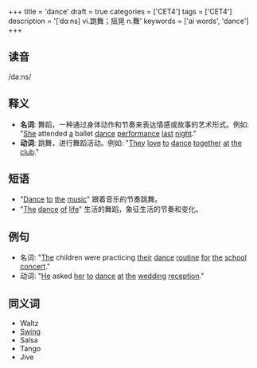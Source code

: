 +++
title = 'dance'
draft = true
categories = ['CET4']
tags = ['CET4']
description = '[ˈdɑːns] vi.跳舞；摇晃 n.舞'
keywords = ['ai words', 'dance']
+++

## 读音
/daːns/

## 释义
- **名词**: 舞蹈，一种通过身体动作和节奏来表达情感或故事的艺术形式。例如: "[She](/post/she/) attended [a](/post/a/) ballet [dance](/post/dance/) [performance](/post/performance/) [last](/post/last/) [night](/post/night/)."
- **动词**: 跳舞，进行舞蹈活动。例如: "[They](/post/they/) [love](/post/love/) [to](/post/to/) [dance](/post/dance/) [together](/post/together/) [at](/post/at/) [the](/post/the/) [club](/post/club/)."

## 短语
- "[Dance](/post/dance/) [to](/post/to/) [the](/post/the/) [music](/post/music/)" 跟着音乐的节奏跳舞。
- "[The](/post/the/) [dance](/post/dance/) [of](/post/of/) [life](/post/life/)" 生活的舞蹈，象征生活的节奏和变化。

## 例句
- 名词: "[The](/post/the/) children were practicing [their](/post/their/) [dance](/post/dance/) [routine](/post/routine/) [for](/post/for/) [the](/post/the/) [school](/post/school/) [concert](/post/concert/)."
- 动词: "[He](/post/he/) asked [her](/post/her/) [to](/post/to/) [dance](/post/dance/) [at](/post/at/) [the](/post/the/) [wedding](/post/wedding/) [reception](/post/reception/)."

## 同义词
- Waltz
- [Swing](/post/swing/)
- Salsa
- Tango
- Jive
